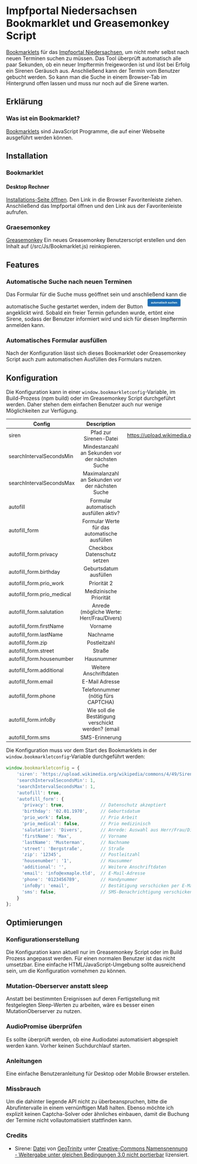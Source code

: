 # Impfportal Niedersachsen Bookmarklet und Greasemonkey Script
[Bookmarklets](https://de.wikipedia.org/wiki/Bookmarklet) für das [Impfportal Niedersachsen](https://www.impfportal-niedersachsen.de/portal/#/appointment/public), um nicht mehr selbst nach neuen Terminen suchen zu müssen. 
Das Tool überprüft automatisch alle paar Sekunden, ob ein neuer Impftermin freigeworden ist und löst bei Erfolg ein Sirenen Geräusch aus. Anschließend kann der Termin vom Benutzer gebucht werden.
So kann man die Suche in einem Browser-Tab im Hintergrund offen lassen und muss nur noch auf die Sirene warten.

## Erklärung
### Was ist ein Bookmarklet?
[Bookmarklets](https://de.wikipedia.org/wiki/Bookmarklet) sind JavaScript Programme, die auf einer Webseite ausgeführt werden können.

## Installation
### Bookmarklet
#### Desktop Rechner
[Installations-Seite öffnen](https://warki.github.io/impfung-niedersachsen-tool/).
Den Link in die Browser Favoritenleiste ziehen. Anschließend das Impfportal öffnen und den Link aus der Favoritenleiste aufrufen.

### Graesemonkey
[Greasemonkey](https://www.greasespot.net/)
Ein neues Greasemonkey Benutzerscript erstellen und den Inhalt auf (/src/Js/Bookmarklet.js) reinkopieren.

## Features
### Automatische Suche nach neuen Terminen
Das Formular für die Suche muss geöffnet sein und anschließend kann die automatische Suche gestartet werden, indem der Button ![Button Automatisch Suchen](/doc/img/searchButton.jpg) angeklickt wird.
Sobald ein freier Termin gefunden wurde, ertönt eine Sirene, sodass der Benutzer informiert wird und sich für diesen Impftermin anmelden kann.

### Automatisches Formular ausfüllen
Nach der Konfiguration lässt sich dieses Bookmarklet oder Greasemonkey Script auch zum automatischen Ausfüllen des Formulars nutzen.

## Konfiguration
Die Konfiguration kann in einer ``window.bookmarkletconfig``-Variable, im Build-Prozess (npm build) oder im Greasemonkey Script durchgeführt werden. 
Daher stehen dem einfachen Benutzer auch nur wenige Möglichkeiten zur Verfügung.

| Config                        | Description                                               | Default                                                          |
| ----------------------------- |:---------------------------------------------------------:| ----------------------------------------------------------------:|
| siren                         | Pfad zur Sirenen-Datei                                    | https://upload.wikimedia.org/wikipedia/commons/4/49/Sirene.ogg   |
| searchIntervalSecondsMin      | Mindestanzahl an Sekunden vor der nächsten Suche          | 1                                                                |
| searchIntervalSecondsMax      | Maximalanzahl an Sekunden vor der nächsten Suche          | 30                                                               |
| autofill                      | Formular automatisch ausfüllen aktiv?                     | Nein                                                             |
| autofill_form                 | Formular Werte für das automatische ausfüllen             | Nein                                                             |
| autofill_form.privacy         | Checkbox Datenschutz setzen                               | Ja                                                               |
| autofill_form.birthday        | Geburtsdatum ausfüllen                                    | 01.01.1970                                                       |
| autofill_form.prio_work       | Priorität 2                                               | Nein                                                             |
| autofill_form.prio_medical    | Medizinische Priorität                                    | Nein                                                             |
| autofill_form.salutation      | Anrede (mögliche Werte: Herr/Frau/Divers)                 | Divers                                                           |
| autofill_form.firstName       | Vorname                                                   |                                                                  |
| autofill_form.lastName        | Nachname                                                  |                                                                  |
| autofill_form.zip             | Postleitzahl                                              |                                                                  |
| autofill_form.street          | Straße                                                    |                                                                  |
| autofill_form.housenumber     | Hausnummer                                                |                                                                  |
| autofill_form.additional      | Weitere Anschriftdaten                                    |                                                                  |
| autofill_form.email           | E-Mail Adresse                                            |                                                                  |
| autofill_form.phone           | Telefonnummer (nötig fürs CAPTCHA)                        |                                                                  |
| autofill_form.infoBy          | Wie soll die Bestätigung verschickt werden? (email|post)  |                                                                  |
| autofill_form.sms             | SMS-Erinnerung                                            |                                                                  |

Die Konfiguration muss vor dem Start des Bookmarklets in der ``window.bookmarkletconfig``-Variable durchgeführt werden:

```javascript
window.bookmarkletconfig = {
    'siren': 'https://upload.wikimedia.org/wikipedia/commons/4/49/Sirene.ogg',
    'searchIntervalSecondsMin': 1,
    'searchIntervalSecondsMax': 1,
    'autofill': true,
    'autofill_form': {
      'privacy': true,              // Datenschutz akzeptiert
      'birthday': '02.01.1970',     // Geburtsdatum
      'prio_work': false,           // Prio Arbeit
      'prio_medical': false,        // Prio medizinisch
      'salutation': 'Divers',       // Anrede: Auswahl aus Herr/Frau/Divers
      'firstName': 'Max',           // Vorname
      'lastName': 'Musterman',      // Nachname
      'street': 'Bergstraße',       // Straße
      'zip': '12345',               // Postleitzahl 
      'housenumber': '1',           // Hausummer
      'additional': '',             // Weitere Anschriftdaten
      'email': 'info@exmaple.tld',  // E-Mail-Adresse
      'phone': '0123456789',        // Handynummer 
      'infoBy': 'email',            // Bestätigung verschicken per E-Mail (Wert: email) oder Post (Wert: post)
      'sms': false,                 // SMS-Benachrichtigung verschicken? (Werte: true|false)
    }
};
```

## Optimierungen
### Konfigurationserstellung
Die Konfiguration kann aktuell nur im Greasemonkey Script oder im Build Prozess angepasst werden. Für einen normalen Benutzer ist das nicht umsetzbar. Eine einfache HTML/JavaScript-Umgebung sollte ausreichend sein, um die Konfiguration vornehmen zu können.
### Mutation-Oberserver anstatt sleep
Anstatt bei bestimmten Ereignissen auf deren Fertigstellung mit festgelegten Sleep-Werten zu arbeiten, wäre es besser einen MutationOberserver zu nutzen.
### AudioPromise überprüfen
Es sollte überprüft werden, ob eine Audiodatei automatisiert abgespielt werden kann. Vorher keinen Suchdurchlauf starten.
### Anleitungen
Eine einfache Benutzeranleitung für Desktop oder Mobile Browser erstellen.

### Missbrauch
Um die dahinter liegende API nicht zu überbeanspruchen, bitte die Abrufintervalle in einem vernünftigen Maß halten. 
Ebenso möchte ich explizit keinen Captcha-Solver oder ähnliches einbauen, damit die Buchung der Termine nicht vollautomatisiert stattfinden kann. 

### Credits
- Sirene: [Datei](https://de.wikipedia.org/wiki/Datei:Sirene.ogg) von [GeoTrinity](https://commons.wikimedia.org/wiki/User:GeoTrinity) unter [Creative-Commons Namensnennung - Weitergabe unter gleichen Bedingungen 3.0 nicht portierbar](https://creativecommons.org/licenses/by-sa/3.0/deed.de) lizensiert.